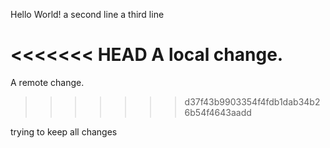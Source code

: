 Hello World!
a second line
a third line

<<<<<<< HEAD
A local change.
=======
A remote change.
>>>>>>> d37f43b9903354f4fdb1dab34b26b54f4643aadd

trying to keep all changes
